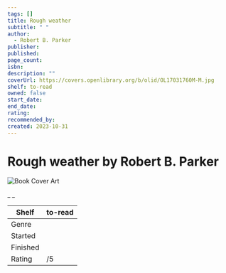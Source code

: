 ```yaml
---
tags: []
title: Rough weather
subtitle: " "
author:
  - Robert B. Parker
publisher:
published:
page_count:
isbn:
description: ""
coverUrl: https://covers.openlibrary.org/b/olid/OL17031760M-M.jpg
shelf: to-read
owned: false
start_date:
end_date:
rating:
recommended_by:
created: 2023-10-31
---
```


# Rough weather by Robert B. Parker

![Book Cover Art](https://covers.openlibrary.org/b/olid/OL17031760M-M.jpg)

_ _

| Shelf | to-read |
| --- | --- |
| Genre |  |
| Started |  |
| Finished |  |
| Rating | /5 |

